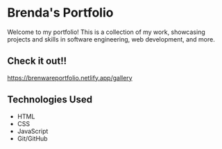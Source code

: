 # Brenda's Portfolio

Welcome to my portfolio! This is a collection of my work, showcasing projects and skills in software engineering, web development, and more.

## Check it out!!
https://brenwareportfolio.netlify.app/gallery

## Technologies Used

- HTML
- CSS
- JavaScript
- Git/GitHub
